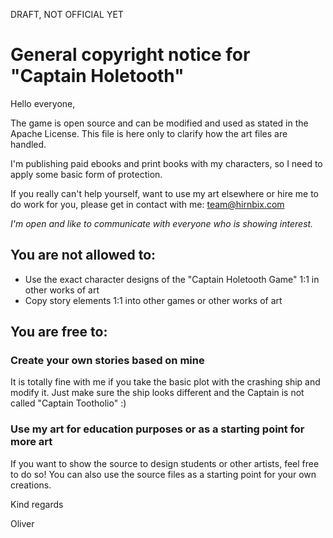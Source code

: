 DRAFT, NOT OFFICIAL YET

# General copyright notice for "Captain Holetooth"

Hello everyone,

The game is open source and can be modified and used as stated in the Apache License.
This file is here only to clarify how the art files are handled.

I'm publishing paid ebooks and print books with my characters, so I need to apply some basic form of protection.

If you really can't help yourself, want to use my art elsewhere or hire me to do work for you, please get in contact with me: team@hirnbix.com

*I'm open and like to communicate with everyone who is showing interest.*

## You are not allowed to:

* Use the exact character designs of the "Captain Holetooth Game" 1:1 in other works of art
* Copy story elements 1:1 into other games or other works of art

## You are free to:

### Create your own stories based on mine
It is totally fine with me if you take the basic plot with the crashing ship and modify it.
Just make sure the ship looks different and the Captain is not called "Captain Tootholio" :)
      
### Use my art for education purposes or as a starting point for more art
If you want to show the source to design students or other artists, feel free to do so! You can also use the source files as a starting point for your own creations.

Kind regards

Oliver

